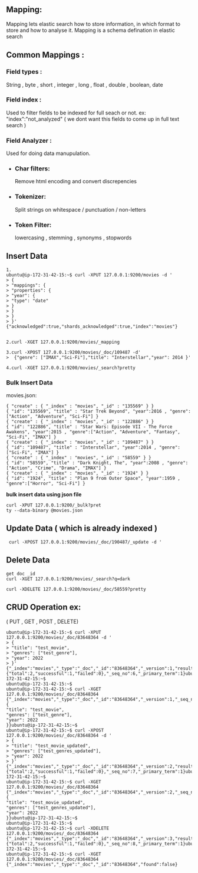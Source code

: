 ##  Mapping:

Mapping lets elastic search how to store information, in which format to store and how to analyse it. Mapping is a schema defination in elastic search

## Common Mappings :

### Field types :
String , byte , short , integer , long , float , double , boolean, date

### Field index :

Used to filter fields to be indexed for full seach or not.
ex:  "index":"not_analyzed"  ( we dont want this fields to come up in full text search )

### Field Analyzer :
Used for doing data manupulation. 

- ### Char filters:
	Remove html encoding and convert discrepencies
- ### Tokenizer:
	 Split strings on whitespace / punctuation / non-letters
- ### Token Filter:
	lowercasing , stemming , synonyms , stopwords

## Insert Data

```
1.
ubuntu@ip-172-31-42-15:~$ curl -XPUT 127.0.0.1:9200/movies -d '
> {
> "mappings": {
> "properties": {
> "year": {
> "type": "date"
> }
> }
> }
> }'
{"acknowledged":true,"shards_acknowledged":true,"index":"movies"}


2.curl -XGET 127.0.0.1:9200/movies/_mapping

3.curl -XPOST 127.0.0.1:9200/movies/_doc/109487 -d'
>  {"genre": ["IMAX","Sci-Fi"],"title": "Interstellar","year": 2014 }'

4.curl -XGET 127.0.0.1:9200/movies/_search?pretty
```

### Bulk Insert Data

movies.json:
```
{ "create" : { "_index" : "movies", "_id" : "135569" } }
{ "id": "135569", "title" : "Star Trek Beyond", "year":2016 , "genre":["Action", "Adventure", "Sci-Fi"] }
{ "create" : { "_index" : "movies", "_id" : "122886" } }
{ "id": "122886", "title" : "Star Wars: Episode VII - The Force Awakens", "year":2015 , "genre":["Action", "Adventure", "Fantasy", "Sci-Fi", "IMAX"] }
{ "create" : { "_index" : "movies", "_id" : "109487" } }
{ "id": "109487", "title" : "Interstellar", "year":2014 , "genre":["Sci-Fi", "IMAX"] }
{ "create" : { "_index" : "movies", "_id" : "58559" } }
{ "id": "58559", "title" : "Dark Knight, The", "year":2008 , "genre":["Action", "Crime", "Drama", "IMAX"] }
{ "create" : { "_index" : "movies", "_id" : "1924" } }
{ "id": "1924", "title" : "Plan 9 from Outer Space", "year":1959 , "genre":["Horror", "Sci-Fi"] }

```

**bulk insert data using json file**
```
curl -XPUT 127.0.0.1:9200/_bulk?pret
ty --data-binary @movies.json
```


## Update Data ( which is already indexed )
```
 curl -XPOST 127.0.0.1:9200/movies/_doc/190487/_update -d '
 ```
## Delete Data

```
get doc _id 
curl -XGET 127.0.0.1:9200/movies/_search?q=dark

curl -XDELETE 127.0.0.1:9200/movies/_doc/58559?pretty
```



## CRUD Operation ex:

( PUT , GET , POST , DELETE)

```
ubuntu@ip-172-31-42-15:~$ curl -XPUT 127.0.0.1:9200/movies/_doc/83648364 -d '
> {
> "title": "test_movie",
> "genres": ["test_genre"],
> "year": 2022
> }'
{"_index":"movies","_type":"_doc","_id":"83648364","_version":1,"result":"created","_shards":{"total":2,"successful":1,"failed":0},"_seq_no":6,"_primary_term":1}ubuntu@ip-172-31-42-15:~$
ubuntu@ip-172-31-42-15:~$
ubuntu@ip-172-31-42-15:~$ curl -XGET 127.0.0.1:9200/movies/_doc/83648364
{"_index":"movies","_type":"_doc","_id":"83648364","_version":1,"_seq_no":6,"_primary_term":1,"found":true,"_source":
{
"title": "test_movie",
"genres": ["test_genre"],
"year": 2022
}}ubuntu@ip-172-31-42-15:~$
ubuntu@ip-172-31-42-15:~$ curl -XPOST 127.0.0.1:9200/movies/_doc/83648364 -d '
> {
> "title": "test_movie_updated",
> "genres": ["test_genres_updated"],
> "year": 2022
> }'
{"_index":"movies","_type":"_doc","_id":"83648364","_version":2,"result":"updated","_shards":{"total":2,"successful":1,"failed":0},"_seq_no":7,"_primary_term":1}ubuntu@ip-172-31-42-15:~$
ubuntu@ip-172-31-42-15:~$ curl -XGET 127.0.0.1:9200/movies/_doc/83648364
{"_index":"movies","_type":"_doc","_id":"83648364","_version":2,"_seq_no":7,"_primary_term":1,"found":true,"_source":
{
"title": "test_movie_updated",
"genres": ["test_genres_updated"],
"year": 2022
}}ubuntu@ip-172-31-42-15:~$
ubuntu@ip-172-31-42-15:~$
ubuntu@ip-172-31-42-15:~$ curl -XDELETE 127.0.0.1:9200/movies/_doc/83648364
{"_index":"movies","_type":"_doc","_id":"83648364","_version":3,"result":"deleted","_shards":{"total":2,"successful":1,"failed":0},"_seq_no":8,"_primary_term":1}ubuntu@ip-172-31-42-15:~$
ubuntu@ip-172-31-42-15:~$ curl -XGET 127.0.0.1:9200/movies/_doc/83648364
{"_index":"movies","_type":"_doc","_id":"83648364","found":false}

```

